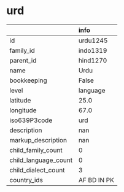 # urd
|                      | info        |
|:---------------------|:------------|
| id                   | urdu1245    |
| family_id            | indo1319    |
| parent_id            | hind1270    |
| name                 | Urdu        |
| bookkeeping          | False       |
| level                | language    |
| latitude             | 25.0        |
| longitude            | 67.0        |
| iso639P3code         | urd         |
| description          | nan         |
| markup_description   | nan         |
| child_family_count   | 0           |
| child_language_count | 0           |
| child_dialect_count  | 3           |
| country_ids          | AF BD IN PK |